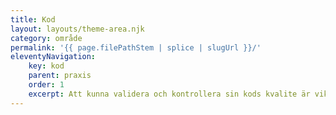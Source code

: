 ```yaml
---
title: Kod
layout: layouts/theme-area.njk
category: område
permalink: '{{ page.filePathStem | splice | slugUrl }}/'
eleventyNavigation:
    key: kod
    parent: praxis
    order: 1
    excerpt: Att kunna validera och kontrollera sin kods kvalite är viktigt
---
```



